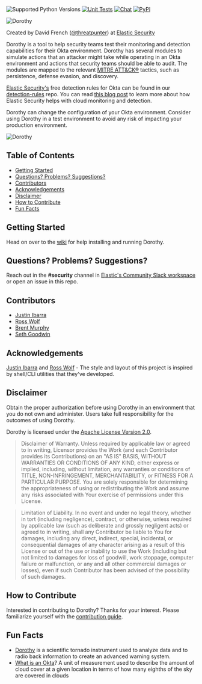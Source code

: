 ![Supported Python Versions](https://img.shields.io/badge/Supported%20Python%20Versions-3.7%2B-yellow)
[![Unit Tests](https://github.com/elastic/dorothy/workflows/Unit%20Tests/badge.svg)](https://github.com/elastic/dorothy/actions)
[![Chat](https://img.shields.io/badge/chat-%23security-blueviolet)](https://ela.st/slack)
[![PyPI](https://img.shields.io/pypi/v/dorothy?label=PyPI)](https://pypi.org/project/dorothy/)

![Dorothy](https://github.com/elastic/dorothy/blob/main/.github/images/github-header-dorothy-moo-1500x454.png?raw=true)

Created by David French ([@threatpunter](https://twitter.com/threatpunter)) at [Elastic Security](https://www.elastic.co/security)

Dorothy is a tool to help security teams test their monitoring and detection capabilities for their Okta environment. Dorothy has several modules to simulate actions that an attacker might take while operating in an Okta environment and actions that security teams should be able to audit. The modules are mapped to the relevant [MITRE ATT&CK®](https://attack.mitre.org/) tactics, such as persistence, defense evasion, and discovery.

[Elastic Security's](https://www.elastic.co/security) free detection rules for Okta can be found in our [detection-rules](https://github.com/elastic/detection-rules) repo. You can read [this blog post](https://www.elastic.co/blog/cloud-monitoring-and-detection-with-elastic-security) to learn more about how Elastic Security helps with cloud monitoring and detection.

Dorothy can change the configuration of your Okta environment. Consider using Dorothy in a test environment to avoid any risk of impacting your production environment.

![Dorothy](https://raw.githubusercontent.com/elastic/dorothy/main/.github/images/whoami.gif?raw=true)

## Table of Contents
- [Getting Started](#getting-started)
- [Questions? Problems? Suggestions?](#questions-problems-suggestions)
- [Contributors](#contributors)
- [Acknowledgements](#acknowledgements)
- [Disclaimer](#disclaimer)
- [How to Contribute](#how-to-contribute)
- [Fun Facts](#fun-facts)

## Getting Started

Head on over to the [wiki](https://github.com/elastic/dorothy/wiki) for help installing and running Dorothy.

## Questions? Problems? Suggestions?

Reach out in the **#security** channel in [Elastic's Community Slack workspace](https://ela.st/slack) or open an issue in this repo.

## Contributors

- [Justin Ibarra](https://twitter.com/br0k3ns0und)
- [Ross Wolf](https://twitter.com/rw_access)
- [Brent Murphy](https://twitter.com/brent_murphy)
- [Seth Goodwin](https://twitter.com/bluish_red_)

## Acknowledgements

[Justin Ibarra](https://github.com/brokensound77) and [Ross Wolf](https://github.com/rw-access) - The style and layout of this project is inspired by shell/CLI utilities that they've developed.

## Disclaimer

Obtain the proper authorization before using Dorothy in an environment that you do not own and administer. Users take full responsibility for the outcomes of using Dorothy.

Dorothy is licensed under the [Apache License Version 2.0](https://github.com/elastic/dorothy/blob/main/LICENSE.txt).

> Disclaimer of Warranty. Unless required by applicable law or agreed to in writing, Licensor provides the Work (and each Contributor provides its Contributions) on an "AS IS" BASIS, WITHOUT WARRANTIES OR CONDITIONS OF ANY KIND, either express or implied, including, without limitation, any warranties or conditions of TITLE, NON-INFRINGEMENT, MERCHANTABILITY, or FITNESS FOR A PARTICULAR PURPOSE. You are solely responsible for determining the appropriateness of using or redistributing the Work and assume any risks associated with Your exercise of permissions under this License.

> Limitation of Liability. In no event and under no legal theory, whether in tort (including negligence), contract, or otherwise, unless required by applicable law (such as deliberate and grossly negligent acts) or agreed to in writing, shall any Contributor be liable to You for damages, including any direct, indirect, special, incidental, or consequential damages of any character arising as a result of this License or out of the use or inability to use the Work (including but not limited to damages for loss of goodwill, work stoppage, computer failure or malfunction, or any and all other commercial damages or losses), even if such Contributor has been advised of the possibility of such damages.

## How to Contribute

Interested in contributing to Dorothy? Thanks for your interest. Please familiarize yourself with the [contribution guide](https://github.com/elastic/dorothy/blob/main/CONTRIBUTING.md).

## Fun Facts

- [Dorothy](https://www.noaa.gov/stories/noaa-tornado-scientists-inspired-twister-creators-20-years-ago) is a scientific tornado instrument used to analyze data and to radio back information to create an advanced warning system.
- [What is an Okta](https://en.wikipedia.org/wiki/Glossary_of_meteorology)? A unit of measurement used to describe the amount of cloud cover at a given location in terms of how many eighths of the sky are covered in clouds
